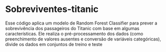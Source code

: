 # Sobreviventes-titanic
Esse código aplica um modelo de Random Forest Classifier para prever a sobrevivência dos passageiros do Titanic com base em algumas características. Ele realiza o pré-processamento dos dados (como preenchimento de valores ausentes e conversão de variáveis categóricas), divide os dados em conjuntos de treino e teste
